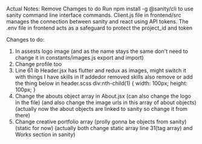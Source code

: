 Actual Notes:
Remove Chamges to do
Run npm install -g @sanity/cli to use sanity command line interface commands.
Client.js file in frontend/src manages the connection between sanity and react using API tokens.
The .env file in frontend acts as a safeguard to protect the project_id and token

Changes to do:

1. In assests logo image (and as the name stays the same don't need to change it in constants/images.js export and import)
2. Change profile too
3. Line 61 ib Header.jsx has flutter and redux as images, might switch it with things I have skills in
   If addedor removed skills also remove or add the thing below in header.scss
   div:nth-child(1) {
   width: 100px;
   height: 100px;
   }
4. Change the abouts object array in About.jsx (can also change the logo in the file) (and also change the image urls in this array of about objects) (actually now the about objects are linked to sanity so change it from there)
5. Change creative portfolio array (prolly gonna be objects from sanity) (static for now) (actually both change static array line 31(tag array) and Works section in sanity)
